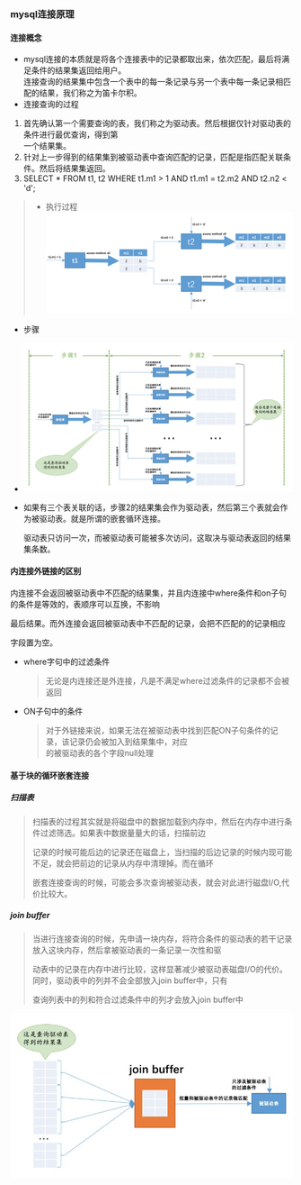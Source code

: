 ### mysql连接原理 

#### 连接概念
- mysql连接的本质就是将各个连接表中的记录都取出来，依次匹配，最后将满足条件的结果集返回给用户。  
连接查询的结果集中包含一个表中的每一条记录与另一个表中每一条记录相匹配的结果，我们称之为笛卡尔积。  
- 连接查询的过程  
1. 首先确认第一个需要查询的表，我们称之为驱动表。然后根据仅针对驱动表的条件进行最优查询，得到第  
一个结果集。  
2. 针对上一步得到的结果集到被驱动表中查询匹配的记录，匹配是指匹配关联条件。然后将结果集返回。  
2.   SELECT * FROM t1, t2 WHERE t1.m1 > 1 AND t1.m1 = t2.m2 AND t2.n2 < 'd';  

> - 执行过程  
  ![关联查询!](/studyforbat/pic/join.png "表关联")  
  
  - 步骤

- ![关联查询步骤!](/studyforbat/pic/join_step.png "表关联查询步骤")

- 如果有三个表关联的话，步骤2的结果集会作为驱动表，然后第三个表就会作为被驱动表。就是所谓的嵌套循环连接。  

    驱动表只访问一次，而被驱动表可能被多次访问，这取决与驱动表返回的结果集条数。

#### 内连接外链接的区别

内连接不会返回被驱动表中不匹配的结果集，并且内连接中where条件和on子句的条件是等效的，表顺序可以互换，不影响  

最后结果。而外连接会返回被驱动表中不匹配的记录，会把不匹配的的记录相应  

字段置为空。  

- where字句中的过滤条件

  > 无论是内连接还是外连接，凡是不满足where过滤条件的记录都不会被返回

- ON子句中的条件

  > 对于外链接来说，如果无法在被驱动表中找到匹配ON子句条件的记录，该记录仍会被加入到结果集中，对应  
  >的被驱动表的各个字段null处理

#### 基于块的循环嵌套连接  

##### 扫描表

> 扫描表的过程其实就是将磁盘中的数据加载到内存中，然后在内存中进行条件过滤筛选。如果表中数据量量大的话，扫描前边  
>
> 记录的时候可能后边的记录还在磁盘上，当扫描的后边记录的时候内现可能不足，就会把前边的记录从内存中清理掉。而在循环  
>
> 嵌套连接查询的时候，可能会多次查询被驱动表，就会对此进行磁盘I/O,代价比较大。

##### join buffer  

> 当进行连接查询的时候，先申请一块内存，将符合条件的驱动表的若干记录放入这块内存，然后拿被驱动表的一条记录一次性和驱  
>
> 动表中的记录在内存中进行比较，这样显著减少被驱动表磁盘I/O的代价。同时，驱动表中的列并不会全部放入join buffer中，只有  
>
> 查询列表中的列和符合过滤条件中的列才会放入join buffer中

![join_buffer!](/studyforbat/pic/join_buffer.png "join_buffer")